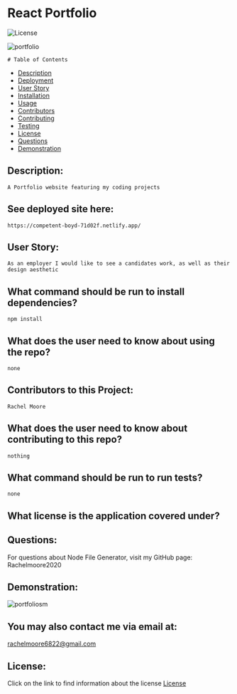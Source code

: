 

  # React Portfolio

  ![License](https://img.shields.io/badge/License--blue.svg "License Badge")
  
![portfolio](https://user-images.githubusercontent.com/68473729/107989329-12746300-6fa0-11eb-8a91-158c94c3cb62.jpg)

    # Table of Contents

* [Description](#description)
* [Deployment](#see-deployed-site-here)
* [User Story](#user-story)
* [Installation](#what-command-should-be-run-to-install-dependencies)
* [Usage](#what-does-the-user-need-to-know-about-using-the-repo)
* [Contributors](#contributors-to-this-project)
* [Contributing](#what-does-the-user-need-to-know-about-contributing-to-this-repo)
* [Testing](#what-command-should-be-run-to-run-tests)
* [License](#what-license-is-the-application-covered-under)
* [Questions](#questions)
* [Demonstration](#demonstration)
    

## Description:
    A Portfolio website featuring my coding projects

## See deployed site here:
    https://competent-boyd-71d02f.netlify.app/

## User Story:
    As an employer I would like to see a candidates work, as well as their design aesthetic

## What command should be run to install dependencies?
    npm install

## What does the user need to know about using the repo?
    none

## Contributors to this Project:
    Rachel Moore

## What does the user need to know about contributing to this repo?
    nothing

## What command should be run to run tests?
    none

## What license is the application covered under?
    

## Questions:
For questions about Node File Generator, visit my GitHub page:
    Rachelmoore2020

## Demonstration:
![portfoliosm](https://user-images.githubusercontent.com/68473729/107991571-e7404280-6fa4-11eb-98d5-c738028dded5.gif)

  
  ## You may also contact me via email at:
  rachelmoore6822@gmail.com
  
  ## License:
  Click on the link to find information about the license
  [License](https://opensource.org/licenses/)
